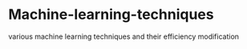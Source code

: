 # Machine-learning-techniques
various machine learning techniques and their efficiency modification
